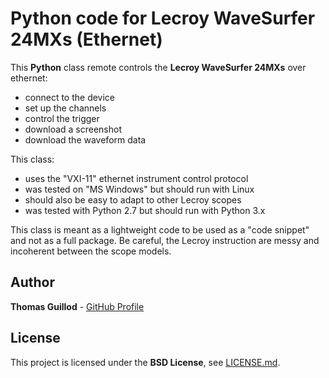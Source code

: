 # Python code for Lecroy WaveSurfer 24MXs (Ethernet)

This **Python** class remote controls the **Lecroy WaveSurfer 24MXs** over ethernet:
* connect to the device
* set up the channels
* control the trigger
* download a screenshot
* download the waveform data

This class:
* uses the "VXI-11" ethernet instrument control protocol
* was tested on "MS Windows" but should run with Linux
* should also be easy to adapt to other Lecroy scopes
* was tested with Python 2.7 but should run with Python 3.x

This class is meant as a lightweight code to be used as a "code snippet" and not as a full package.
Be careful, the Lecroy instruction are messy and incoherent between the scope models.

## Author

**Thomas Guillod** - [GitHub Profile](https://github.com/otvam)

## License

This project is licensed under the **BSD License**, see [LICENSE.md](LICENSE.md).
